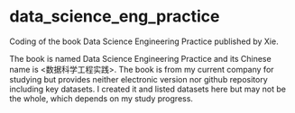 # data_science_eng_practice
Coding of the book Data Science Engineering Practice published by Xie.

The book is named Data Science Engineering Practice and its Chinese name is <数据科学工程实践>. The book is from my current company for studying but provides neither electronic version nor github repository including key datasets. I created it and listed datasets here but may not be the whole, which depends on my study progress.
